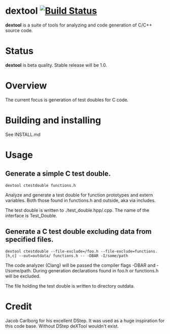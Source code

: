 # dextool [![Build Status](https://travis-ci.org/joakim-brannstrom/dextool.svg?branch=master)](https://travis-ci.org/joakim-brannstrom/dextool)

**dextool** is a suite of tools for analyzing and code generation of C/C++ source
code.

# Status
**dextool** is beta quality. Stable release will be 1.0.

# Overview
The current focus is generation of test doubles for C code.

# Building and installing
See INSTALL.md

# Usage
## Generate a simple C test double.
```
dextool ctestdouble functions.h
```

Analyze and generate a test double for function prototypes and extern variables.
Both those found in functions.h and outside, aka via includes.

The test double is written to ./test_double.hpp/.cpp.
The name of the interface is Test_Double.

## Generate a C test double excluding data from specified files.
```
dextool ctestdouble --file-exclude=/foo.h --file-exclude=functions.[h,c] --out=outdata/ functions.h -- -DBAR -I/some/path
```

The code analyzer (Clang) will be passed the compiler flags -DBAR and -I/some/path.
During generation declarations found in foo.h or functions.h will be excluded.

The file holding the test double is written to directory outdata.

# Credit
Jacob Carlborg for his excellent DStep. It was used as a huge inspiration for
this code base. Without DStep deXTool wouldn't exist.
